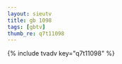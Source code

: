 ```yaml
--- 
layout: sieutv
title: gb 1098
tags: [gbtv]
thumb_re: q7t11098
---
```

{% include tvadv key="q7t11098" %} 
